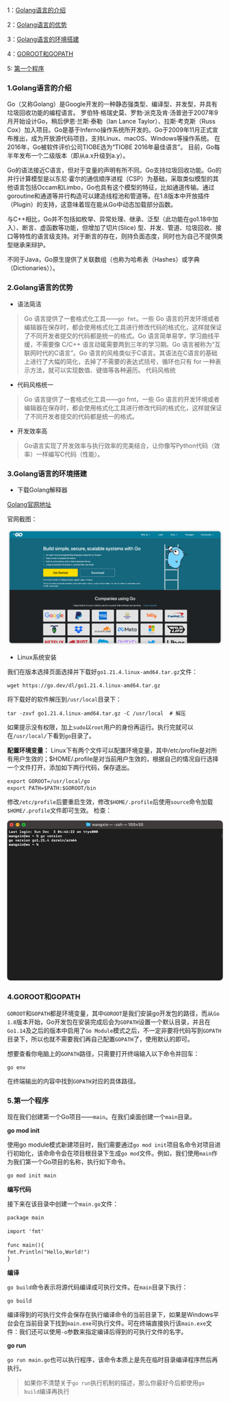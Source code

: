 1：<a href="#1">Golang语言的介绍</a>

2：<a href="#2">Golang语言的优势</a>

3：<a href="#3">Golang语言的环境搭建</a>

4：<a href="#4">GOROOT和GOPATH</a>

5: <a href="#5">第一个程序</a>

### <a name="1">1.Golang语言的介绍</a>

Go（又称Golang）是Google开发的一种静态强类型、编译型、并发型，并具有垃圾回收功能的编程语言。
罗伯特·格瑞史莫、罗勃·派克及肯·汤普逊于2007年9月开始设计Go，稍后伊恩·兰斯·泰勒（Ian Lance Taylor）、拉斯·考克斯（Russ
Cox）加入项目。Go是基于Inferno操作系统所开发的。Go于2009年11月正式宣布推出，成为开放源代码项目，支持Linux、macOS、Windows等操作系统。
在2016年，Go被软件评价公司TIOBE选为“TIOBE 2016年最佳语言”。 目前，Go每半年发布一个二级版本（即从a.x升级到a.y）。

Go的语法接近C语言，但对于变量的声明有所不同。Go支持垃圾回收功能。Go的并行计算模型是以东尼·霍尔的通信顺序进程（CSP）为基础，采取类似模型的其他语言包括Occam和Limbo，Go也具有这个模型的特征，比如通道传输。通过goroutine和通道等并行构造可以建造线程池和管道等。在1.8版本中开放插件（Plugin）的支持，这意味着现在能从Go中动态加载部分函数。

与C++相比，Go并不包括如枚举、异常处理、继承、泛型（此功能在go1.18中加入）、断言、虚函数等功能，但增加了切片(Slice)
型、并发、管道、垃圾回收、接口等特性的语言级支持。对于断言的存在，则持负面态度，同时也为自己不提供类型继承来辩护。

不同于Java，Go原生提供了关联数组（也称为哈希表（Hashes）或字典（Dictionaries））。

### <a name="2">2.Golang语言的优势</a>

- 语法简洁

> Go 语言提供了一套格式化工具——`go fmt`。一些 Go
语言的开发环境或者编辑器在保存时，都会使用格式化工具进行修改代码的格式化，这样就保证了不同开发者提交的代码都是统一的格式。Go
语言简单易学，学习曲线平缓，不需要像 C/C++ 语言动辄需要两到三年的学习期。Go
语言被称为“互联网时代的C语言”。Go 语言的风格类似于C语言。其语法在C语言的基础上进行了大幅的简化，去掉了不需要的表达式括号，循环也只有
for 一种表示方法，就可以实现数值、键值等各种遍历。
代码风格统

- 代码风格统一

> Go 语言提供了一套格式化工具——go fmt，一些 Go 语言的开发环境或者编辑器在保存时，都会使用格式化工具进行修改代码的格式化，这样就保证了不同开发者提交的代码都是统一的格式。

- 开发效率高

> Go语言实现了开发效率与执行效率的完美结合，让你像写Python代码（效率）一样编写C代码（性能）。

### <a name="3">3.Golang语言的环境搭建</a>

- 下载Golang解释器

[Golang官网地址](https:golang.dev "Golang官网")

官网截图：

![img.png](img.png)

- Linux系统安装

我们在版本选择页面选择并下载好`go1.21.4.linux-amd64.tar.gz`文件：

```shell
wget https://go.dev/dl/go1.21.4.linux-amd64.tar.gz
```

将下载好的软件解压到`/usr/local`目录下：

```shell
tar -zxvf go1.21.4.linux-amd64.tar.gz -C /usr/local  # 解压
```

如果提示没有权限，加上`sudo`以`root`用户的身份再运行。执行完就可以在`/usr/local/`下看到`go`目录了。

**配置环境变量：** Linux下有两个文件可以配置环境变量，其中/etc/profile是对所有用户生效的；$HOME/.profile是对当前用户生效的，根据自己的情况自行选择一个文件打开，添加如下两行代码，保存退出。

```shell
export GOROOT=/usr/local/go
export PATH=$PATH:$GOROOT/bin
```

修改`/etc/profile`后要重启生效，修改`$HOME/.profile`后使用`source`命令加载`$HOME/.profile`文件即可生效。 检查：

![img_2.png](img_2.png)

### <a name="4">4.GOROOT和GOPATH</a>

`GOROOT`和`GOPATH`都是环境变量，其中`GOROOT`是我们安装go开发包的路径，而从`Go 1.8`版本开始，Go开发包在安装完成后会为`GOPATH`设置一个默认目录，并且在`Go1.14`及之后的版本中启用了`Go Module`模式之后，不一定非要将代码写到`GOPATH`目录下，所以也就不需要我们再自己配置`GOPATH`了，使用默认的即可。

想要查看你电脑上的`GOPATH`路径，只需要打开终端输入以下命令并回车：

```shell
go env
```

在终端输出的内容中找到`GOPATH`对应的具体路径。

### <a name="5">5.第一个程序</a>

现在我们创建第一个Go项目——`main`。在我们桌面创建一个`main`目录。

**go mod init**

使用go module模式新建项目时，我们需要通过`go mod init`项目名命令对项目进行初始化，该命命令会在项目根目录下生成`go mod`文件。例如，我们使用`main`作为我们第一个Go项目的名称，执行如下命令。

```shell
go mod init main
```

**编写代码**

接下来在该目录中创建一个`main.go`文件：

```shell
package main

import 'fmt'

func main(){
fmt.Println("Hello,World!")
}
```

**编译**

`go build`命令表示将源代码编译成可执行文件。在`main`目录下执行：

```shell
go build
```

编译得到的可执行文件会保存在执行编译命令的当前目录下，如果是Windows平台会在当前目录下找到`main.exe`可执行文件。可在终端直接执行该`main.exe`文件：我们还可以使用`-o`参数来指定编译后得到的可执行文件的名字。

**go run**

`go run main.go`也可以执行程序，该命令本质上是先在临时目录编译程序然后再执行。

>如果你不清楚关于`go run`执行机制的描述，那么你最好今后都使用`go build`编译再执行

